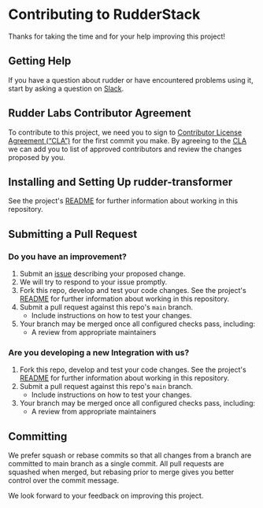 # Contributing to RudderStack

Thanks for taking the time and for your help improving this project!

## Getting Help

If you have a question about rudder or have encountered problems using it,
start by asking a question on [Slack][slack].

## Rudder Labs Contributor Agreement

To contribute to this project, we need you to sign to [Contributor License Agreement (“CLA”)][cla] for the first commit you make. By agreeing to the [CLA][cla]
we can add you to list of approved contributors and review the changes proposed by you.

## Installing and Setting Up rudder-transformer

See the project's [README](README.md) for further information about working in this repository.

## Submitting a Pull Request

### Do you have an improvement?

1. Submit an [issue][issue] describing your proposed change.
2. We will try to respond to your issue promptly.
3. Fork this repo, develop and test your code changes. See the project's [README](README.md) for further information about working in this repository.
4. Submit a pull request against this repo's `main` branch.
   - Include instructions on how to test your changes.
5. Your branch may be merged once all configured checks pass, including:
   - A review from appropriate maintainers

### Are you developing a new Integration with us?

1. Fork this repo, develop and test your code changes. See the project's [README](README.md) for further information about working in this repository.
2. Submit a pull request against this repo's `main` branch.
   - Include instructions on how to test your changes.
3. Your branch may be merged once all configured checks pass, including:
   - A review from appropriate maintainers

## Committing

We prefer squash or rebase commits so that all changes from a branch are
committed to main branch as a single commit. All pull requests are squashed when
merged, but rebasing prior to merge gives you better control over the commit
message.

We look forward to your feedback on improving this project.

<!----variable's---->

[slack]: https://resources.rudderstack.com/join-rudderstack-slack
[issue]: https://github.com/rudderlabs/rudder-transformer/issues/new
[cla]: https://forms.gle/845JRGVZaC6kPZy68
[config-generator]: https://github.com/rudderlabs/config-generator
